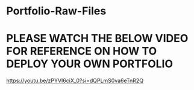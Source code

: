 # Portfolio-Raw-Files


# PLEASE WATCH THE BELOW VIDEO FOR REFERENCE ON HOW TO DEPLOY YOUR OWN PORTFOLIO

https://youtu.be/zPYVI6ciX_0?si=dQPLmS0va6eTnR2Q
